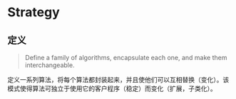 # Strategy

## 定义
> Define a family of algorithms, encapsulate each one, and make them interchangeable.

定义一系列算法，将每个算法都封装起来，并且使他们可以互相替换（变化）。该模式使得算法可独立于使用它的客户程序（稳定）而变化（扩展，子类化）。

## 



